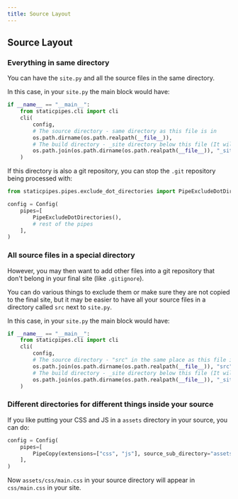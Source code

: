 ```yaml
---
title: Source Layout
---
```


## Source Layout

### Everything in same directory

You can have the `site.py` and all the source files in the same directory.

In this case, in your `site.py` the main block would have:

```python
if __name__ == "__main__":
    from staticpipes.cli import cli
    cli(
        config, 
        # The source directory - same directory as this file is in
        os.path.dirname(os.path.realpath(__file__)), 
        # The build directory - _site directory below this file (It will create it for you!)
        os.path.join(os.path.dirname(os.path.realpath(__file__)), "_site")
    )
```

If this directory is also a git repository, you can stop the `.git` repository being processed with:

```python
from staticpipes.pipes.exclude_dot_directories import PipeExcludeDotDirectories

config = Config(
    pipes=[
        PipeExcludeDotDirectories(),
        # rest of the pipes
    ],
)
```

### All source files in a special directory

However, you may then want to add other files into a git repository that don't belong 
in your final site (like `.gitignore`).

You can do various things to exclude them or make sure they are not copied to the final 
site, but it may be easier to have all your source files in a directory called `src` next to `site.py`.

In this case, in your `site.py` the main block would have:

```python
if __name__ == "__main__":
    from staticpipes.cli import cli
    cli(
        config, 
        # The source directory - "src" in the same place as this file is in
        os.path.join(os.path.dirname(os.path.realpath(__file__)), "src"), 
        # The build directory - _site directory below this file (It will create it for you!)
        os.path.join(os.path.dirname(os.path.realpath(__file__)), "_site")
    )
```

### Different directories for different things inside your source

If you like putting your CSS and JS in a `assets` directory in your source, you can do:

```python
config = Config(
    pipes=[
        PipeCopy(extensions=["css", "js"], source_sub_directory="assets"),
    ],
)
```

Now `assets/css/main.css` in your source directory will appear in `css/main.css` in your site.

